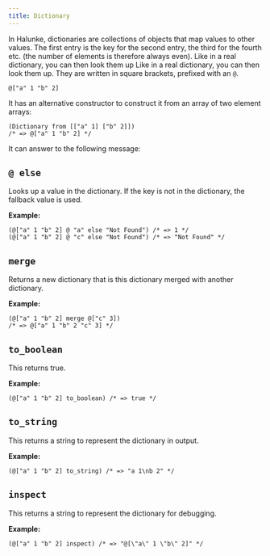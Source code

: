 ```yaml
---
title: Dictionary
---
```


In Halunke, dictionaries are collections of objects that map values
to other values. The first entry is the key for the second entry,
the third for the fourth etc. (the number of elements is therefore
always even). Like in a real dictionary, you can then look them up
Like in a real dictionary, you can then look them up. They are
written in square brackets, prefixed with an `@`.

```
@["a" 1 "b" 2]
```

It has an alternative constructor to construct it from an array of
two element arrays:

```
(Dictionary from [["a" 1] ["b" 2]])
/* => @["a" 1 "b" 2] */
```

It can answer to the following message:

## `@ else`

Looks up a value in the dictionary. If the key is not in the
dictionary, the fallback value is used.

**Example:**

```
(@["a" 1 "b" 2] @ "a" else "Not Found") /* => 1 */
(@["a" 1 "b" 2] @ "c" else "Not Found") /* => "Not Found" */
```

## `merge`

Returns a new dictionary that is this dictionary merged with
another dictionary.

**Example:**

```
(@["a" 1 "b" 2] merge @["c" 3])
/* => @["a" 1 "b" 2 "c" 3] */
```

## `to_boolean`

This returns true.

**Example:**

```
(@["a" 1 "b" 2] to_boolean) /* => true */
```

## `to_string`

This returns a string to represent the dictionary in output.

**Example:**

```
(@["a" 1 "b" 2] to_string) /* => "a 1\nb 2" */
```

## `inspect`

This returns a string to represent the dictionary for debugging.

**Example:**

```
(@["a" 1 "b" 2] inspect) /* => "@[\"a\" 1 \"b\" 2]" */
```
